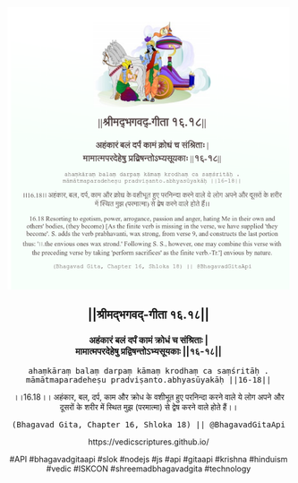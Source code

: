 <img src="../../asset/BG_16_18.png"/>
<center><h2>||श्रीमद्‍भगवद्‍-गीता १६.१८||</h2>
<h3>अहंकारं बलं दर्पं कामं क्रोधं च संश्रिताः |<br/>मामात्मपरदेहेषु प्रद्विषन्तोऽभ्यसूयकाः ||१६-१८||</h3>
<pre>ahaṃkāraṃ balaṃ darpaṃ kāmaṃ krodhaṃ ca saṃśritāḥ .<br/>māmātmaparadeheṣu pradviṣanto.abhyasūyakāḥ ||16-18||</pre>
<p>।।16.18।। अहंकार, बल, दर्प, काम और क्रोध के वशीभूत हुए परनिन्दा करने वाले ये लोग अपने और दूसरों के शरीर में स्थित मुझ (परमात्मा) से द्वेष करने वाले होते हैं।।</p>
<pre>(Bhagavad Gita, Chapter 16, Shloka 18) || @BhagavadGitaApi</pre><p>https://vedicscriptures.github.io/</p><p>#API #bhagavadgitaapi #slok #nodejs #js #api #gitaapi #krishna #hinduism #vedic #ISKCON #shreemadbhagavadgita #technology</p></center>